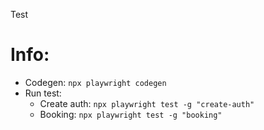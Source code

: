 Test

# Info: 
- Codegen: `npx playwright codegen`
- Run test: 
    - Create auth: `npx playwright test -g "create-auth"`
    - Booking: `npx playwright test -g "booking"`
